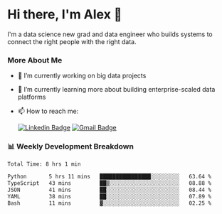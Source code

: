 # Hi there, I'm Alex  👋

I'm a data science new grad and data engineer who builds systems to connect the right people with the right data. 

### More About Me

- 🔭 I’m currently working on big data projects
- 🌱 I’m currently learning more about building enterprise-scaled data platforms
- 📫 How to reach me:

  [![Linkedin Badge](https://img.shields.io/badge/LinkedIn-0077B5?style=for-the-badge&logo=linkedin&logoColor=white)](https://www.linkedin.com/in/itsalexchen) [![Gmail Badge](https://img.shields.io/badge/Gmail-D14836?style=for-the-badge&logo=gmail&logoColor=white)](mailto:itsalexchen@gmail.com)




### 📊 Weekly Development Breakdown
<!--START_SECTION:waka-->

```txt
Total Time: 8 hrs 1 min

Python       5 hrs 11 mins   ████████████████░░░░░░░░░   63.64 %
TypeScript   43 mins         ██▒░░░░░░░░░░░░░░░░░░░░░░   08.88 %
JSON         41 mins         ██░░░░░░░░░░░░░░░░░░░░░░░   08.44 %
YAML         38 mins         ██░░░░░░░░░░░░░░░░░░░░░░░   07.89 %
Bash         11 mins         ▓░░░░░░░░░░░░░░░░░░░░░░░░   02.25 %
```

<!--END_SECTION:waka-->
